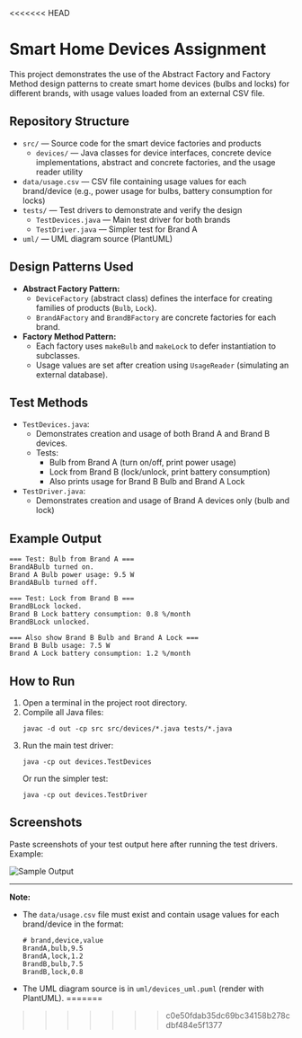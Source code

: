 <<<<<<< HEAD

# Smart Home Devices Assignment

This project demonstrates the use of the Abstract Factory and Factory Method design patterns to create smart home devices (bulbs and locks) for different brands, with usage values loaded from an external CSV file.

## Repository Structure

- `src/` — Source code for the smart device factories and products
  - `devices/` — Java classes for device interfaces, concrete device implementations, abstract and concrete factories, and the usage reader utility
- `data/usage.csv` — CSV file containing usage values for each brand/device (e.g., power usage for bulbs, battery consumption for locks)
- `tests/` — Test drivers to demonstrate and verify the design
  - `TestDevices.java` — Main test driver for both brands
  - `TestDriver.java` — Simpler test for Brand A
- `uml/` — UML diagram source (PlantUML)

## Design Patterns Used

- **Abstract Factory Pattern:**
  - `DeviceFactory` (abstract class) defines the interface for creating families of products (`Bulb`, `Lock`).
  - `BrandAFactory` and `BrandBFactory` are concrete factories for each brand.
- **Factory Method Pattern:**
  - Each factory uses `makeBulb` and `makeLock` to defer instantiation to subclasses.
  - Usage values are set after creation using `UsageReader` (simulating an external database).

## Test Methods

- `TestDevices.java`:
  - Demonstrates creation and usage of both Brand A and Brand B devices.
  - Tests:
    - Bulb from Brand A (turn on/off, print power usage)
    - Lock from Brand B (lock/unlock, print battery consumption)
    - Also prints usage for Brand B Bulb and Brand A Lock
- `TestDriver.java`:
  - Demonstrates creation and usage of Brand A devices only (bulb and lock)

## Example Output

```
=== Test: Bulb from Brand A ===
BrandABulb turned on.
Brand A Bulb power usage: 9.5 W
BrandABulb turned off.

=== Test: Lock from Brand B ===
BrandBLock locked.
Brand B Lock battery consumption: 0.8 %/month
BrandBLock unlocked.

=== Also show Brand B Bulb and Brand A Lock ===
Brand B Bulb usage: 7.5 W
Brand A Lock battery consumption: 1.2 %/month
```

## How to Run

1. Open a terminal in the project root directory.
2. Compile all Java files:
   ```
   javac -d out -cp src src/devices/*.java tests/*.java
   ```
3. Run the main test driver:
   ```
   java -cp out devices.TestDevices
   ```
   Or run the simpler test:
   ```
   java -cp out devices.TestDriver
   ```

## Screenshots

Paste screenshots of your test output here after running the test drivers. Example:

![Sample Output](screenshots/sample_output.png)

---
**Note:**
- The `data/usage.csv` file must exist and contain usage values for each brand/device in the format:
  ```
  # brand,device,value
  BrandA,bulb,9.5
  BrandA,lock,1.2
  BrandB,bulb,7.5
  BrandB,lock,0.8
  ```
- The UML diagram source is in `uml/devices_uml.puml` (render with PlantUML).
=======

>>>>>>> c0e50fdab35dc69bc34158b278cdbf484e5f1377
